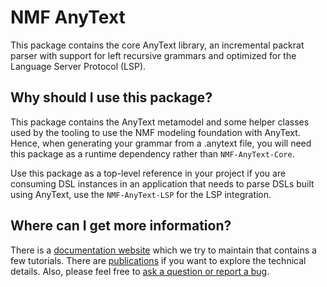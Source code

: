 # NMF AnyText

This package contains the core AnyText library, an incremental packrat parser with support for left recursive grammars and optimized for the Language Server Protocol (LSP).

## Why should I use this package?

This package contains the AnyText metamodel and some helper classes used by the tooling to use the NMF modeling foundation with AnyText.
Hence, when generating your grammar from a .anytext file, you will need this package as a runtime dependency rather than `NMF-AnyText-Core`.

Use this package as a top-level reference in your project if you are consuming DSL instances in an application that needs to parse DSLs built using AnyText,
use the `NMF-AnyText-LSP` for the LSP integration.

## Where can I get more information?

There is a [documentation website](https://nmfcode.github.io/) which we try to maintain that contains a few tutorials.
There are [publications](https://nmfcode.github.io/publications/index.html) if you want to explore the technical details.
Also, please feel free to [ask a question or report a bug](https://github.com/NMFCode/NMF/issues).
